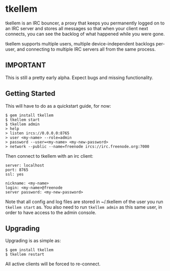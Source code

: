 # tkellem

tkellem is an IRC bouncer, a proxy that keeps you permanently logged on to an
IRC server and stores all messages so that when your client next connects, you
can see the backlog of what happened while you were gone.

tkellem supports multiple users, multiple device-independent backlogs
per-user, and connecting to multiple IRC servers all from the same
process.

## IMPORTANT

This is still a pretty early alpha. Expect bugs and missing
functionality.

## Getting Started

This will have to do as a quickstart guide, for now:

    $ gem install tkellem
    $ tkellem start
    $ tkellem admin
    > help
    > listen ircs://0.0.0.0:8765
    > user <my-name> --role=admin
    > password --user=<my-name> <my-new-password>
    > network --public --name=freenode ircs://irc.freenode.org:7000

Then connect to tkellem with an irc client:

    server: localhost
    port: 8765
    ssl: yes

    nickname: <my-name>
    login: <my-name>@freenode
    server password: <my-new-password>

Note that all config and log files are stored in ~/.tkellem of the user
you run `tkellem start` as. You also need to run `tkellem admin` as this
same user, in order to have access to the admin console.

## Upgrading

Upgrading is as simple as:

    $ gem install tkellem
    $ tkellem restart

All active clients will be forced to re-connect.
